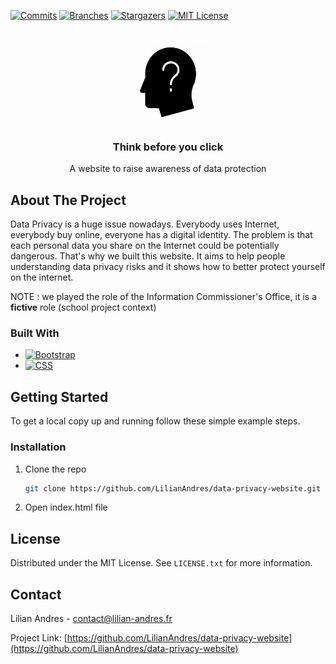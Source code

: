 <!-- PROJECT SHIELDS -->
<!--
*** I'm using markdown "reference style" links for readability.
*** Reference links are enclosed in brackets [ ] instead of parentheses ( ).
*** See the bottom of this document for the declaration of the reference variables
*** for contributors-url, forks-url, etc. This is an optional, concise syntax you may use.
*** https://www.markdownguide.org/basic-syntax/#reference-style-links
-->
[![Commits][commits-shield]][commits-url]
[![Branches][branches-shield]][branches-url]
[![Stargazers][stars-shield]][stars-url]
[![MIT License][license-shield]][license-url]



<!-- PROJECT LOGO -->
<br />
<div align="center">
  <a href="https://github.com/LilianAndres/data-privacy-website">
    <img src="img/FAQ__question__mind__unknown__head-512.png" alt="Logo" width="130" height="135">
  </a>

<h3 align="center">Think before you click</h3>

  <p align="center">
    A website to raise awareness of data protection
  </p>
</div>


<!-- ABOUT THE PROJECT -->
## About The Project

Data Privacy is a huge issue nowadays. Everybody uses Internet, everybody buy online, everyone has a digital identity. The problem is that each personal data you share on the Internet could be potentially dangerous. That's why we built this website. It aims to help people understanding data privacy risks and it shows how to better protect yourself on the internet.

NOTE : we played the role of the Information Commissioner's Office, it is a **fictive** role (school project context)


### Built With

* [![Bootstrap][Bootstrap]][Bootstrap-url]
* [![CSS][CSS]][CSS-url]


<!-- GETTING STARTED -->
## Getting Started

To get a local copy up and running follow these simple example steps.

### Installation

1. Clone the repo
   ```sh
   git clone https://github.com/LilianAndres/data-privacy-website.git
   ```
2. Open index.html file


<!-- LICENSE -->
## License

Distributed under the MIT License. See `LICENSE.txt` for more information.



<!-- CONTACT -->
## Contact

Lilian Andres - contact@lilian-andres.fr

Project Link: [https://github.com/LilianAndres/data-privacy-website](https://github.com/LilianAndres/data-privacy-website)



<!-- MARKDOWN LINKS & IMAGES -->
<!-- https://www.markdownguide.org/basic-syntax/#reference-style-links -->
[commits-shield]: https://badgen.net/github/commits/LilianAndres/data-privacy-website
[commits-url]: https://GitHub.com/LilianAndres/data-privacy-website/commit/
[branches-shield]: https://badgen.net/github/branches/LilianAndres/data-privacy-website
[branches-url]: https://github.com/LilianAndres/data-privacy-website
[stars-shield]: https://img.shields.io/github/stars/LilianAndres/data-privacy-website
[stars-url]: https://github.com/LilianAndres/data-privacy-website/stargazers
[license-shield]: https://img.shields.io/github/license/LilianAndres/data-privacy-website
[license-url]: https://github.com/LilianAndres/data-privacy-website/blob/master
[product-screenshot]: images/screenshot.png
[Bootstrap]: https://img.shields.io/badge/bootstrap-%23563D7C.svg?style=for-the-badge&logo=bootstrap&logoColor=white
[Bootstrap-url]: https://getbootstrap.com
[CSS]: https://img.shields.io/badge/css3-%231572B6.svg?style=for-the-badge&logo=css3&logoColor=white
[CSS-url]: https://developer.mozilla.org/fr/docs/Web/CSS

